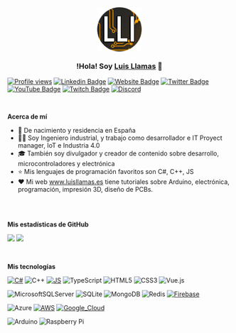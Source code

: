 <p align="center" width="300">
  <img align="center" width="100" src="assets/lll-icon.png" />
  <h3 align="center">!Hola! Soy <a href="https://www.luisllamas.es" target="_blank">Luis Llamas</a> 👋 </h3>  
</p>

[![Profile views](https://komarev.com/ghpvc/?username=luisllamasbinaburo&style=flat-square)](https://github.com/luisllamasbinaburo)
[![Linkedin Badge](https://img.shields.io/badge/-LinkedIn-0e76a8?style=flat-square&logo=Linkedin&logoColor=white)](https://linkedin.com/in/luisllamasbinaburo)
[![Website Badge](https://img.shields.io/badge/Website-3b5998?style=flat-square&logo=google-chrome&logoColor=white)](https://www.luisllamas.es)
[![Twitter Badge](https://img.shields.io/badge/-Twitter-00acee?style=flat-square&logo=Twitter&logoColor=white)](https://twitter.com/luisllamas)
[![YouTube Badge](https://img.shields.io/badge/-YouTube-E60101?style=flat-square&logo=YouTube&logoColor=white)](https://www.youtube.com/c/luisllamases)
[![Twitch Badge](https://img.shields.io/badge/-Twitch-5C3C96?style=flat-square&logo=Twitch&logoColor=white)](https://www.twitch.tv/luisllamas_es)
[![Discord](https://img.shields.io/badge/Discord-5865F2?style=flat-square&logo=discord&logoColor=white)](https://www.luisllamas.es/discord)



</br>

**Acerca de mí**

- 👨 De nacimiento y residencia en España
- 👨‍💻 Soy Ingeniero industrial, y trabajo como desarrollador e IT Proyect manager, IoT e Industria 4.0
- 🎓 También soy divulgador y creador de contenido sobre desarrollo, microcontroladores y electrónica
- ⭐ Mis lenguajes de programación favoritos son C#, C++, JS
- ❤️ Mi web www.luisllamas.es tiene tutoriales sobre Arduino, electrónica, programación, impresión 3D, diseño de PCBs. 

</br>
</br>

**Mis estadísticas de GitHub**

<p>
  <img height="180em" src="https://github-readme-stats.vercel.app/api?username=luisllamasbinaburo&show_icons=true&hide_border=true&&count_private=true&include_all_commits=true" />
  <img height="180em" src="https://github-readme-stats.vercel.app/api/top-langs/?username=luisllamasbinaburo&show_icons=true&hide_border=true&layout=compact&langs_count=8&hide=javascript"/>
</p>

</br>

**Mis tecnologías**

[![C#](https://img.shields.io/badge/c%23-FA7343?style=flat-square&logo=c-sharp&logoColor=white&labelColor=101010)]()
![C++](https://img.shields.io/badge/c++-%2300599C.svg?style=flat-square&logo=c%2B%2B&logoColor=white&labelColor=101010)
[![JS](https://img.shields.io/badge/JS-F7DF1E?style=flat-square&logo=javascript&logoColor=white&labelColor=101010)]()
![TypeScript](https://img.shields.io/badge/TS-%23007ACC.svg?style=flat-square&logo=typescript&logoColor=white&labelColor=101010)
![HTML5](https://img.shields.io/badge/html5-%23E34F26.svg?style=flat-square&logo=html5&logoColor=white&labelColor=101010)
![CSS3](https://img.shields.io/badge/css3-%231572B6.svg?style=flat-square&logo=css3&logoColor=white&labelColor=101010)
![Vue.js](https://img.shields.io/badge/vuejs-%234FC08D.svg?style=flat-square&logo=vuedotjs&logoColor=white&labelColor=101010)

![MicrosoftSQLServer](https://img.shields.io/badge/Microsoft%20SQL%20Sever-CC2927?style=flat-square&logo=microsoft%20sql%20server&logoColor=white&labelColor=101010)
![SQLite](https://img.shields.io/badge/sqlite-%2307405e.svg?style=flat-square&logo=sqlite&logoColor=white&labelColor=101010)
![MongoDB](https://img.shields.io/badge/MongoDB-%234ea94b.svg?style=flat-square&logo=mongodb&logoColor=white&labelColor=101010)
![Redis](https://img.shields.io/badge/redis-%23DD0031.svg?style=flat-square&logo=redis&logoColor=white&labelColor=101010)
[![Firebase](https://img.shields.io/badge/Firebase-FFCA28?style=flat-square&logo=firebase&logoColor=white&labelColor=101010)]()

![Azure](https://img.shields.io/badge/azure-%230072C6.svg?style=flat-square&logo=microsoftazure&labelColor=101010)
[![AWS](https://img.shields.io/badge/AWS-232F3E?style=flat-square&logo=amazon-aws&logoColor=white&labelColor=101010)]()
[![Google_Cloud](https://img.shields.io/badge/Google_Cloud-FF9900?style=flat-square&logo=googlecloud&logoColor=white&labelColor=101010)]()


![Arduino](https://img.shields.io/badge/-Arduino-00979D?style=for-the-badge&logo=Arduino&logoColor=white)
![Raspberry Pi](https://img.shields.io/badge/-RaspberryPi-C51A4A?style=for-the-badge&logo=Raspberry-Pi)
